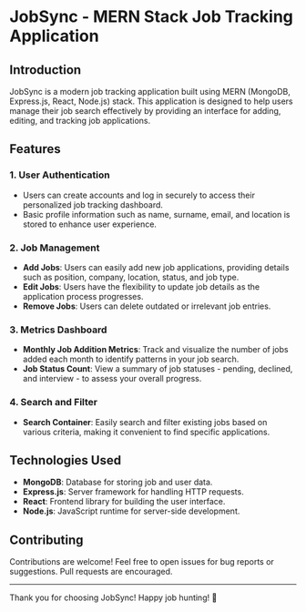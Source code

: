 # JobSync - MERN Stack Job Tracking Application

## Introduction

JobSync is a modern job tracking application built using MERN (MongoDB, Express.js, React, Node.js) stack. This application is designed to help users manage their job search effectively by providing an interface for adding, editing, and tracking job applications.

## Features

### 1. User Authentication

- Users can create accounts and log in securely to access their personalized job tracking dashboard.
- Basic profile information such as name, surname, email, and location is stored to enhance user experience.

### 2. Job Management

- **Add Jobs**: Users can easily add new job applications, providing details such as position, company, location, status, and job type.
- **Edit Jobs**: Users have the flexibility to update job details as the application process progresses.
- **Remove Jobs**: Users can delete outdated or irrelevant job entries.

### 3. Metrics Dashboard

- **Monthly Job Addition Metrics**: Track and visualize the number of jobs added each month to identify patterns in your job search.
- **Job Status Count**: View a summary of job statuses - pending, declined, and interview - to assess your overall progress.

### 4. Search and Filter

- **Search Container**: Easily search and filter existing jobs based on various criteria, making it convenient to find specific applications.

## Technologies Used

- **MongoDB**: Database for storing job and user data.
- **Express.js**: Server framework for handling HTTP requests.
- **React**: Frontend library for building the user interface.
- **Node.js**: JavaScript runtime for server-side development.

## Contributing

Contributions are welcome! Feel free to open issues for bug reports or suggestions. Pull requests are encouraged.

---

Thank you for choosing JobSync! Happy job hunting! 🚀
